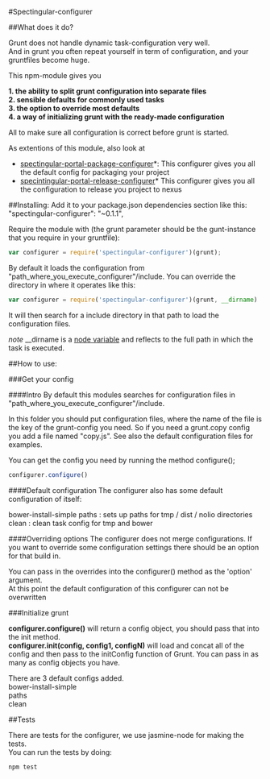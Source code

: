 #Spectingular-configurer

##What does it do?

Grunt does not handle dynamic task-configuration very well.   
And in grunt you often repeat yourself in term of configuration, and your gruntfiles become huge.

This npm-module gives you  
  
  
**1. the ability to split grunt configuration into separate files  
2. sensible defaults for commonly used tasks  
3. the option to override most defaults  
4. a way of initializing grunt with the ready-made configuration**


  
All to make sure all configuration is correct before grunt is started.

As extentions of this module, also look at  
* [spectingular-portal-package-configurer](https://stash.europe.intranet/projects/FL/repos/spectingular-portal-package-configurer/browse)*: This configurer gives you all the default config for packaging your project  
* [specintingular-portal-release-configurer](https://stash.europe.intranet/projects/FL/repos/spectingular-portal-release-configurer/browse)* This configurer gives you all the configuration to release you project to nexus


##Installing:
Add it to your package.json dependencies section like this:  "spectingular-configurer": "~0.1.1",

Require the module with (the grunt parameter should be the gunt-instance that you require in your gruntfile):  
```javascript
var configurer = require('spectingular-configurer')(grunt);
```

By default it loads the configuration from "path_where_you_execute_configurer"/include. 
You can override the directory in where it operates like this:

```javascript
var configurer = require('spectingular-configurer')(grunt, __dirname)
```

It will then search for a include directory in that path to load the configuration files.

*note* __dirname is a [node variable](https://nodejs.org/api/globals.html#globals_dirname) and reflects to the full path in which the task is executed.

##How to use:

###Get your config

####Intro
By default this modules searches for configuration files in "path_where_you_execute_configurer"/include. 

In this folder you should put configuration files, where the name of the file is the key of the grunt-config you need.
So if you need a grunt.copy config you add a file named "copy.js". See also the default configuration files for examples.

You can get the config you need by running the method configure();
```javascript
configurer.configure()
```

####Default configuration
The configurer also has some default configuration of itself:

bower-install-simple
paths  : sets up paths for tmp / dist / nolio directories
clean  : clean task config for tmp and bower



####Overriding options
The configurer does not merge configurations. 
If you want to override some configuration settings there should be an option for that build in.
  
You can pass in the overrides into the configurer() method as the 'option' argument.  
At this point the default configuration of this configurer can not be overwritten

###Initialize grunt

**configurer.configure()** will return a config object, you should pass that into the init method.  
**configurer.init(config, config1, configN)** will load and concat all of the config and then pass to the initConfig function of Grunt. You can pass in as many as config objects you have.

There are 3 default configs added.  
bower-install-simple  
paths  
clean  

##Tests

There are tests for the configurer, we use jasmine-node for making the tests.  
You can run the tests by doing:
```javascript
npm test
```



